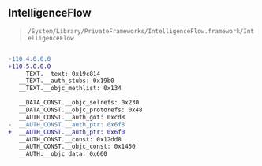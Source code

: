 ## IntelligenceFlow

> `/System/Library/PrivateFrameworks/IntelligenceFlow.framework/IntelligenceFlow`

```diff

-110.4.0.0.0
+110.5.0.0.0
   __TEXT.__text: 0x19c814
   __TEXT.__auth_stubs: 0x19b0
   __TEXT.__objc_methlist: 0x134

   __DATA_CONST.__objc_selrefs: 0x230
   __DATA_CONST.__objc_protorefs: 0x48
   __AUTH_CONST.__auth_got: 0xcd8
-  __AUTH_CONST.__auth_ptr: 0x6f8
+  __AUTH_CONST.__auth_ptr: 0x6f0
   __AUTH_CONST.__const: 0x12dd8
   __AUTH_CONST.__objc_const: 0x1450
   __AUTH.__objc_data: 0x660

```
